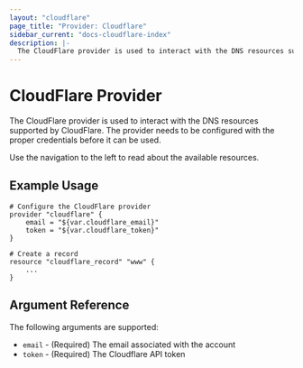 ```yaml
---
layout: "cloudflare"
page_title: "Provider: Cloudflare"
sidebar_current: "docs-cloudflare-index"
description: |-
  The CloudFlare provider is used to interact with the DNS resources supported by CloudFlare. The provider needs to be configured with the proper credentials before it can be used.
---
```


# CloudFlare Provider

The CloudFlare provider is used to interact with the
DNS resources supported by CloudFlare. The provider needs to be configured
with the proper credentials before it can be used.

Use the navigation to the left to read about the available resources.

## Example Usage

```
# Configure the CloudFlare provider
provider "cloudflare" {
    email = "${var.cloudflare_email}"
    token = "${var.cloudflare_token}"
}

# Create a record
resource "cloudflare_record" "www" {
    ...
}
```

## Argument Reference

The following arguments are supported:

* `email` - (Required) The email associated with the account
* `token` - (Required) The Cloudflare API token


